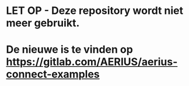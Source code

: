 # LET OP - Deze repository wordt niet meer gebruikt.
# De nieuwe is te vinden op https://gitlab.com/AERIUS/aerius-connect-examples

